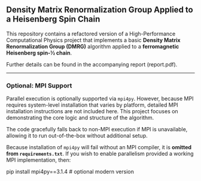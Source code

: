 ## Density Matrix Renormalization Group Applied to a Heisenberg Spin Chain

This repository contains a refactored version of a High-Performance Computational Physics project that implements a basic **Density Matrix Renormalization Group (DMRG)** algorithm applied to a **ferromagnetic Heisenberg spin-½ chain**.

Further details can be found in the accompanying report (report.pdf).

---

### Optional: MPI Support

Parallel execution is optionally supported via `mpi4py`. However, because MPI requires system-level installation that varies by platform, detailed MPI installation instructions are not included here. This project focuses on demonstrating the core logic and structure of the algorithm.

The code gracefully falls back to non-MPI execution if MPI is unavailable, allowing it to run out-of-the-box without additional setup.

Because installation of `mpi4py` will fail without an MPI compiler, it is **omitted from `requirements.txt`**. If you wish to enable parallelism provided a working MPI implementation, then:

pip install mpi4py==3.1.4  # optional modern version
